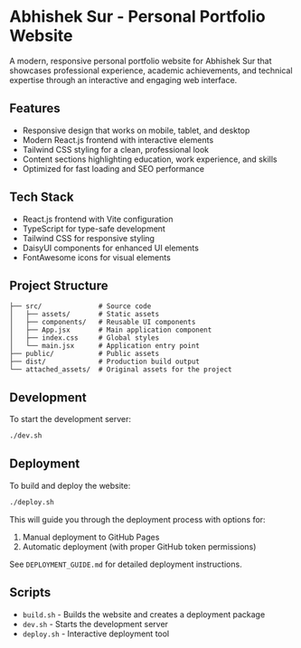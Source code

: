 # Abhishek Sur - Personal Portfolio Website

A modern, responsive personal portfolio website for Abhishek Sur that showcases professional experience, academic achievements, and technical expertise through an interactive and engaging web interface.

## Features

- Responsive design that works on mobile, tablet, and desktop
- Modern React.js frontend with interactive elements
- Tailwind CSS styling for a clean, professional look
- Content sections highlighting education, work experience, and skills
- Optimized for fast loading and SEO performance

## Tech Stack

- React.js frontend with Vite configuration
- TypeScript for type-safe development
- Tailwind CSS for responsive styling
- DaisyUI components for enhanced UI elements
- FontAwesome icons for visual elements

## Project Structure

```
├── src/              # Source code
│   ├── assets/       # Static assets
│   ├── components/   # Reusable UI components
│   ├── App.jsx       # Main application component
│   ├── index.css     # Global styles
│   └── main.jsx      # Application entry point
├── public/           # Public assets
├── dist/             # Production build output
└── attached_assets/  # Original assets for the project
```

## Development

To start the development server:

```bash
./dev.sh
```

## Deployment

To build and deploy the website:

```bash
./deploy.sh
```

This will guide you through the deployment process with options for:
1. Manual deployment to GitHub Pages
2. Automatic deployment (with proper GitHub token permissions)

See `DEPLOYMENT_GUIDE.md` for detailed deployment instructions.

## Scripts

- `build.sh` - Builds the website and creates a deployment package
- `dev.sh` - Starts the development server
- `deploy.sh` - Interactive deployment tool